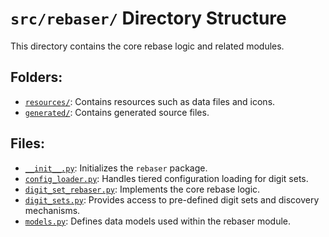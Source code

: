 # `src/rebaser/` Directory Structure

This directory contains the core rebase logic and related modules.

## Folders:

*   [`resources/`](src/rebaser/resources/STRUCTURE.md): Contains resources such as data files and icons.
*   [`generated/`](src/rebaser/generated/STRUCTURE.md): Contains generated source files.

## Files:

*   [`__init__.py`](src/rebaser/__init__.py): Initializes the `rebaser` package.
*   [`config_loader.py`](src/rebaser/config_loader.py): Handles tiered configuration loading for digit sets.
*   [`digit_set_rebaser.py`](src/rebaser/digit_set_rebaser.py): Implements the core rebase logic.
*   [`digit_sets.py`](src/rebaser/digit_sets.py): Provides access to pre-defined digit sets and discovery mechanisms.
*   [`models.py`](src/rebaser/models.py): Defines data models used within the rebaser module.
